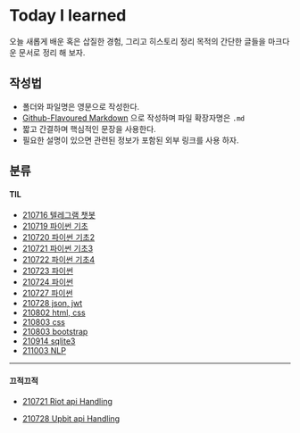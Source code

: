 # Today I learned

오늘 새롭게 배운 혹은 삽질한 경험, 그리고 히스토리 정리 목적의 간단한 글들을 마크다운 문서로 정리 해 보자.

## 작성법

- 폴더와 파일명은 영문으로 작성한다.
- [Github-Flavoured Markdown](https://guides.github.com/features/mastering-markdown/) 으로 작성하며 파일 확장자명은 `.md`
- 짧고 간결하며 핵심적인 문장을 사용한다.
- 필요한 설명이 있으면 관련된 정보가 포함된 외부 링크를 사용 하자.

## 분류

#### TIL

- [210716 텔레그램 챗봇](https://github.com/IHATEMATHEMATICS/TIL/blob/master/0716/README.md)
- [210719 파이썬 기초](https://github.com/IHATEMATHEMATICS/TIL/blob/master/0719/README.md)
- [210720 파이썬 기초2](https://github.com/IHATEMATHEMATICS/TIL/blob/master/0720/README.md) 
- [210721 파이썬 기초3](https://github.com/Mingdoo/TIL/blob/master/0721/README.md)
- [210722 파이썬 기초4](https://github.com/Mingdoo/TIL/blob/master/0722/README.md)
- [210723 파이썬](https://github.com/Mingdoo/TIL/blob/master/0723/README.md)
- [210724 파이썬](https://github.com/Mingdoo/TIL/blob/master/0724/README.md)
- [210727 파이썬](https://github.com/Mingdoo/TIL/blob/master/0727/README.md)
- [210728 json, jwt](https://github.com/Mingdoo/TIL/blob/master/0728/README.md)
- [210802 html, css](https://github.com/Mingdoo/TIL/blob/master/0802/README.md)
- [210803 css](https://github.com/Mingdoo/TIL/blob/master/0803/README.md)
- [210803 bootstrap](https://github.com/Mingdoo/TIL/blob/master/0805/README.md)
- [210914 sqlite3](https://github.com/Mingdoo/TIL/blob/master/0914/README.md)
- [211003 NLP](https://github.com/Mingdoo/TIL/blob/master/1003/README.md)

---

#### 끄적끄적

- [210721 Riot api Handling](https://github.com/Mingdoo/TIL/blob/master/0721/riot_api_test/riot_api_handling.md)

- [210728 Upbit api Handling](https://github.com/Mingdoo/TIL/blob/master/0728/upbitapi.md)

